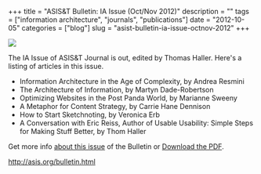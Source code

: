 +++
title = "ASIS&T Bulletin: IA Issue (Oct/Nov 2012)"
description = ""
tags = ["information architecture", "journals", "publications"]
date = "2012-10-05"
categories = ["blog"]
slug = "asist-bulletin-ia-issue-octnov-2012"
+++



  <div class="notebook-screenshot"><a href="http://asis.org/bulletin.html"><img id='bluga-thumbnail-2581' class='bluga-thumbnail large' src='http://media.konigi.com/bluga/
wt506f23c48274c_large.jpg'/></a></div><p>The IA Issue of ASIS&amp;T Journal is out, edited by Thomas Haller. Here's a listing of articles in this issue. </p>
<ul>
<li>Information Architecture in the Age of Complexity, by Andrea Resmini</li>
<li>The Architecture of Information, by Martyn Dade-Robertson</li>
<li>Optimizing Websites in the Post Panda World, by Marianne Sweeny</li>
<li>A Metaphor for Content Strategy, by Carrie Hane Dennison</li>
<li>How to Start Sketchnoting, by Veronica Erb</li>
<li>A Conversation with Eric Reiss, Author of  Usable Usability:  Simple Steps for Making Stuff Better, by Thom Haller</li>
</ul>
<p>Get more info <a href="http://asis.org/bulletin.html">about this issue</a> of the Bulletin or <a href="http://asis.org/Bulletin/Oct-12/Bulletin_OctNov12_Final.pdf">Download the PDF</a>.</p>
    
  <a href="http://asis.org/bulletin.html">http://asis.org/bulletin.html</a>
